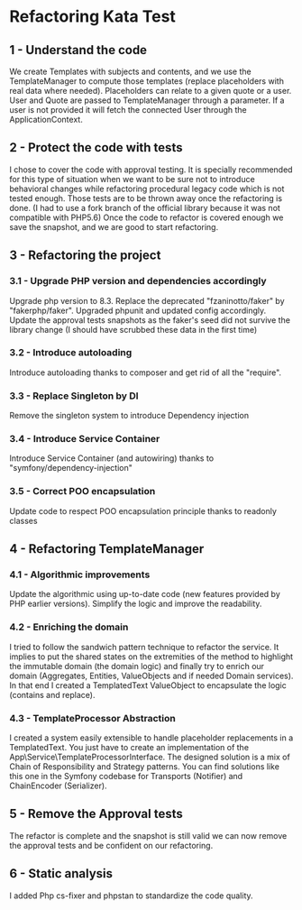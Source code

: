 # Refactoring Kata Test

## 1 - Understand the code
We create Templates with subjects and contents, and we use the TemplateManager
to compute those templates (replace placeholders with real data where needed).
Placeholders can relate to a given quote or a user.
User and Quote are passed to TemplateManager through a parameter.
If a user is not provided it will fetch the connected User through the ApplicationContext.

## 2 - Protect the code with tests
I chose to cover the code with approval testing.
It is specially recommended for this type of situation when we want to be sure not to introduce
behavioral changes while refactoring procedural legacy code which is not tested enough.
Those tests are to be thrown away once the refactoring is done.
(I had to use a fork branch of the official library because it was not compatible with PHP5.6)
Once the code to refactor is covered enough we save the snapshot, and we are good to start refactoring.

## 3 - Refactoring the project
### 3.1 - Upgrade PHP version and dependencies accordingly
Upgrade php version to 8.3.
Replace the deprecated "fzaninotto/faker" by "fakerphp/faker".
Upgraded phpunit and updated config accordingly.
Update the approval tests snapshots as the faker's seed did not survive the library change (I should have scrubbed these data in the first time)
### 3.2 - Introduce autoloading
Introduce autoloading thanks to composer and get rid of all the "require".
### 3.3 - Replace Singleton by DI
Remove the singleton system to introduce Dependency injection
### 3.4 - Introduce Service Container
Introduce Service Container (and autowiring) thanks to "symfony/dependency-injection"
### 3.5 - Correct POO encapsulation
Update code to respect POO encapsulation principle thanks to readonly classes

## 4 - Refactoring TemplateManager
### 4.1 - Algorithmic improvements
Update the algorithmic using up-to-date code (new features provided by PHP earlier versions).
Simplify the logic and improve the readability.
### 4.2 - Enriching the domain
I tried to follow the sandwich pattern technique to refactor the service.
It implies to put the shared states on the extremities of the method to highlight the immutable domain (the domain logic)
and finally try to enrich our domain (Aggregates, Entities, ValueObjects and if needed Domain services).
In that end I created a TemplatedText ValueObject to encapsulate the logic (contains and replace).
### 4.3 - TemplateProcessor Abstraction
I created a system easily extensible to handle placeholder replacements in a TemplatedText.
You just have to create an implementation of the App\Service\TemplateProcessorInterface.
The designed solution is a mix of Chain of Responsibility and Strategy patterns. You can find solutions like this one
in the Symfony codebase for Transports (Notifier) and ChainEncoder (Serializer).

## 5 - Remove the Approval tests
The refactor is complete and the snapshot is still valid we can now remove the approval tests and be confident on our refactoring.

## 6 - Static analysis
I added Php cs-fixer and phpstan to standardize the code quality.
